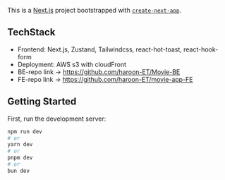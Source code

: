 This is a [Next.js](https://nextjs.org/) project bootstrapped with [`create-next-app`](https://github.com/vercel/next.js/tree/canary/packages/create-next-app).

## TechStack
- Frontend: Next.js, Zustand, Tailwindcss, react-hot-toast, react-hook-form
- Deployment: AWS s3 with cloudFront
- BE-repo link -> https://github.com/haroon-ET/Movie-BE
- FE-repo link -> https://github.com/haroon-ET/movie-app-FE

## Getting Started

First, run the development server:

```bash
npm run dev
# or
yarn dev
# or
pnpm dev
# or
bun dev
```

